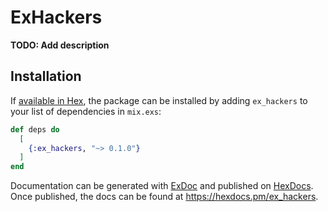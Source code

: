 # ExHackers

**TODO: Add description**

## Installation

If [available in Hex](https://hex.pm/docs/publish), the package can be installed
by adding `ex_hackers` to your list of dependencies in `mix.exs`:

```elixir
def deps do
  [
    {:ex_hackers, "~> 0.1.0"}
  ]
end
```

Documentation can be generated with [ExDoc](https://github.com/elixir-lang/ex_doc)
and published on [HexDocs](https://hexdocs.pm). Once published, the docs can
be found at <https://hexdocs.pm/ex_hackers>.

